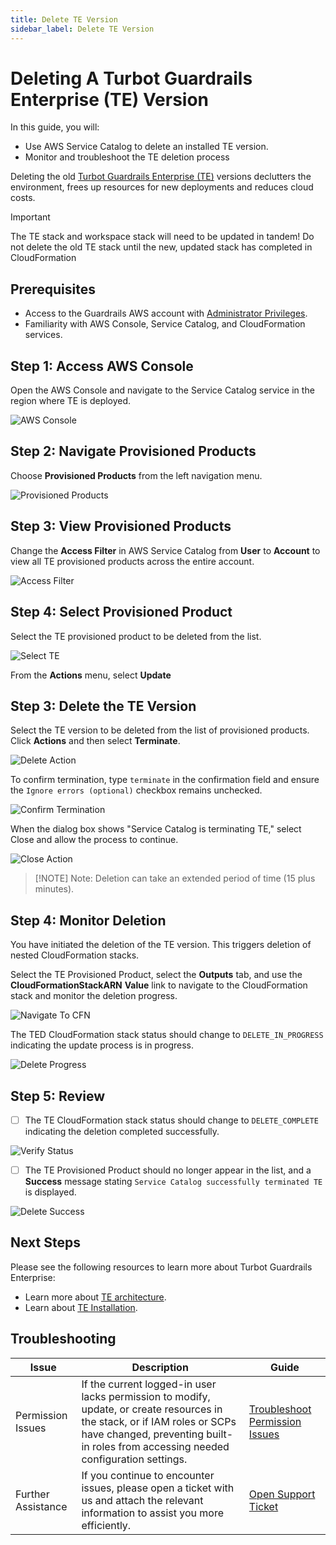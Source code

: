 ```yaml
---
title: Delete TE Version
sidebar_label: Delete TE Version
---
```


# Deleting A Turbot Guardrails Enterprise (TE) Version

In this guide, you will:

- Use AWS Service Catalog to delete an installed TE version.
- Monitor and troubleshoot the TE deletion process

Deleting the old [Turbot Guardrails Enterprise (TE)](/guardrails/docs/reference/glossary#turbot-guardrails-enterprise-te) versions declutters the environment, frees up resources for new deployments and reduces cloud costs.

> [!Important]
> The TE stack and workspace stack will need to be updated in tandem! Do not delete the old TE stack until the new, updated stack has completed in CloudFormation

## Prerequisites

- Access to the Guardrails AWS account with [Administrator Privileges](/guardrails/docs/enterprise/FAQ/admin-permissions).
- Familiarity with AWS Console, Service Catalog, and CloudFormation services.

## Step 1: Access AWS Console

Open the AWS Console and navigate to the Service Catalog service in the region where TE is deployed.

![AWS Console](/images/docs/guardrails/guides/hosting-guardrails/installation/delete-te/aws-console.png)

## Step 2: Navigate Provisioned Products

Choose **Provisioned Products** from the left navigation menu.

![Provisioned Products](/images/docs/guardrails/guides/hosting-guardrails/installation/delete-te/service-catalog-provisioned-products.png)

## Step 3: View Provisioned Products

Change the **Access Filter** in AWS Service Catalog from **User** to **Account** to view all TE provisioned products across the entire account.

![Access Filter](/images/docs/guardrails/guides/hosting-guardrails/installation/delete-te/service-catalog-access-filter.png)

## Step 4: Select Provisioned Product

Select the TE provisioned product to be deleted from the list.

![Select TE](/images/docs/guardrails/guides/hosting-guardrails/installation/delete-te/service-catalog-select-provisioned-product-te.png)

From the **Actions** menu, select **Update**

## Step 3: Delete the TE Version

Select the TE version to be deleted from the list of provisioned products. Click **Actions** and then select **Terminate**.

![Delete Action](/images/docs/guardrails/guides/hosting-guardrails/installation/delete-te/service-catalog-terminate-te-provisioned-product.png)

To confirm termination, type `terminate` in the confirmation field and ensure the `Ignore errors (optional)` checkbox remains unchecked.

![Confirm Termination](/images/docs/guardrails/guides/hosting-guardrails/installation/delete-te/service-catalog-terminate-te-confirm-action.png)

When the dialog box shows "Service Catalog is terminating TE," select Close and allow the process to continue.

![Close Action](/images/docs/guardrails/guides/hosting-guardrails/installation/delete-te/service-catalog-termination-close-action.png)

> [!NOTE] Note: Deletion can take an extended period of time (15 plus minutes).

## Step 4: Monitor Deletion

You have initiated the deletion of the TE version. This triggers deletion of nested CloudFormation stacks.

Select the TE Provisioned Product, select the **Outputs** tab, and use the **CloudFormationStackARN** **Value** link to navigate to the CloudFormation stack and monitor the deletion progress.

![Navigate To CFN ](/images/docs/guardrails/guides/hosting-guardrails/installation/delete-te/service-catalog-navigate-cfn.png)

The TED CloudFormation stack status should change to `DELETE_IN_PROGRESS` indicating the update process is in progress.

![Delete Progress](/images/docs/guardrails/guides/hosting-guardrails/installation/delete-te/cfn-te-stack-delete-progress.png)

## Step 5: Review

- [ ] The TE CloudFormation stack status should change to `DELETE_COMPLETE` indicating the deletion completed successfully.

![Verify Status](/images/docs/guardrails/guides/hosting-guardrails/installation/delete-te/cfn-te-delete-complete.png)

- [ ] The TE Provisioned Product should no longer appear in the list, and a **Success** message stating `Service Catalog successfully terminated TE` is displayed.

![Delete Success](/images/docs/guardrails/guides/hosting-guardrails/installation/delete-te/service-catalog-terminate-success.png)

## Next Steps

Please see the following resources to learn more about Turbot Guardrails Enterprise:

- Learn more about [TE architecture](https://turbot.com/guardrails/docs/enterprise/architecture).
- Learn about [TE Installation](/guardrails/docs/enterprise/installation/install-te).

## Troubleshooting

| Issue                                      | Description                                                                                                                                                                                                 | Guide                                |
|----------------------------------------------|-------------------------------------------------------------------------------------------------------------------------------------------------------------------------------------------------------------------|-----------------------------------------------------|
| Permission Issues                        | If the current logged-in user lacks permission to modify, update, or create resources in the stack, or if IAM roles or SCPs have changed, preventing built-in roles from accessing needed configuration settings.   | [Troubleshoot Permission Issues](/guardrails/docs/enterprise/FAQ/admin-permissions#aws-permissions-for-turbot-guardrails-administrators)             |
| Further Assistance                       | If you continue to encounter issues, please open a ticket with us and attach the relevant information to assist you more efficiently.                                                 | [Open Support Ticket](https://support.turbot.com)   |